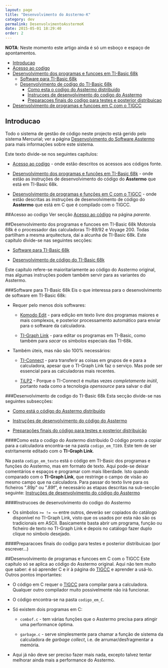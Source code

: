 ```yaml
---
layout: page
title: "Desenvolvimento do Asstermo-K"
category: dev
permalink: DesenvolvimentoAsstermoK
date: 2015-05-01 18:29:40
order: 2
---
```


**NOTA**: Neste momento este artigo ainda é só um esboço e espaço de apontamentos.

  * [Introducao](#introducao)
  * [Acesso ao codigo](#acesso-ao-codigo)
  * [Desenvolvimento dos programas e funcoes em TI-Basic 68k](#desenvolvimento-dos-programas-e-funcoes-em-ti-basic-68k)
    * [Software para TI-Basic 68k](#software-para-ti-basic-68k)
    * [Desenvolvimento de codigo do TI-Basic 68k](#desenvolvimento-de-codigo-do-ti-basic-68k)
      * [Como esta o codigo do Asstermo distribuido](#como-esta-o-codigo-do-asstermo-distribuido)
      * [Instrucoes de desenvolvimento do codigo do Asstermo](#instrucoes-de-desenvolvimento-do-codigo-do-asstermo)
      * [Preparacoes finais do codigo para testes e posterior distribuicao](#preparacoes-finais-do-codigo-para-testes-e-posterior-distribuicao)
  * [Desenvolvimento de programas e funcoes em C com o TIGCC](#desenvolvimento-de-programas-e-funcoes-em-c-com-o-tigcc)

## Introducao
Todo o sistema de gestão de código neste projecto está gerido pelo sistema Mercurial; ver a página [Desenvolvimento do Software Asstermo](/DesenvolvimentoSoftware) para mais informações sobre este sistema.

Este texto divide-se nos seguintes capítulos:

* [Acesso ao codigo](#acesso-ao-codigo) - onde estão descritos os acessos aos códigos fonte.

* [Desenvolvimento dos programas e funções em TI-Basic 68k](#desenvolvimento-dos-programas-e-funcoes-em-ti-basic-68k) - onde estão as instruções de desenvolvimento do código do **Asstermo** que está em TI-Basic 68k.

* [Desenvolvimento de programas e funções em C com o TIGCC](#desenvolvimento-de-programas-e-funcoes-em-c-com-o-tigcc) - onde estão descritas as instruções de desenvolvimento de código do **Asstermo** que está em C que é compilado com o TIGCC.


##Acesso ao codigo
Ver secção [Acesso ao código](/DesenvolvimentoSoftware#acesso-ao-codigo) na página <i>parente</i>.


##Desenvolvimento dos programas e funcoes em TI-Basic 68k
Motorola 68k é o processador das calculadoras TI-89/92 e Voyage 200. Todas partilham a mesma arquitectura, daí a alcunha de TI-Basic 68k. Este capítulo divide-se nas seguintes secções:

* [Software para TI-Basic 68k](#software-para-ti-basic-68k)

* [Desenvolvimento de código do TI-Basic 68k](#desenvolvimento-de-codigo-do-ti-basic-68k)


Este capítulo refere-se maioritariamente ao código do Asstermo original, mas algumas instruções podem também servir para as variantes do Asstermo.


###Software para TI-Basic 68k
Eis o que interessa para o desenvolvimento de software em TI-Basic 68k:

* Requer pelo menos dois softwares:

  * [Komodo Edit](http://www.activestate.com/komodo-edit) - para edição em texto livre dos programas maiores e mais complexos, e posterior processamento automático para enviar para o software da calculadora.

  * [TI-Graph Link](http://education.ti.com/calculators/downloads/US/Software/Search/Results?cp=7) - para editar os programas em TI-Basic, como também para <i>sacar</i> os símbolos especiais das TI-68k.

* Também úteis, mas não são 100% necessários:

  * [TI-Connect](http://education.ti.com/calculators/downloads/US/Software/Detail?id=183&ref=%2fcalculators%2fdownloads%2fUS%2fSoftware%2fSearch%2fResults%3fcp%3d7) - para transferir as coisas em grupos de e para a calculadora, apesar que o TI-Graph Link faz o serviço. Mas pode ser essencial para as calculadoras mais recentes.

  * [TiLP2](http://lpg.ticalc.org/prj_tilp/) - Porque o TI-Connect é muitas vezes <i>completamente inútil</i>, portanto nada como a tecnologia <i>opensource</i> para salvar o dia!



###Desenvolvimento de codigo do TI-Basic 68k
Esta secção divide-se nas seguintes subsecções:

* [Como está o código do Asstermo distribuído](#como-esta-o-codigo-do-asstermo-distribuido)

* [Instruções de desenvolvimento do código do Asstermo](#instrucoes-de-desenvolvimento-do-codigo-do-asstermo)

* [Preparações finais do código para testes e posterior distribuição](#preparacoes-finais-do-codigo-para-testes-e-posterior-distribucao)


####Como esta o codigo do Asstermo distribuido
O código pronto a copiar para a calculadora encontra-se na pasta <code>codigo_em_TI89</code>. Este tem de ser estritamente editado com o <b>TI-Graph Link</b>.

Na pasta <code>codigo_em_texto</code> está o código em TI-Basic dos programas e funções do Asstermo, mas em formato de texto. Aqui pode-se deixar comentários e espaços e programar com mais liberdade. Isto quando comparado com o <b>TI-Graph Link</b>, que restringe o campo de visão ao mesmo campo que na calculadora. Para passar do texto livre para os ficheiros ".89p" ou ".89f", é necessário as etapas descritas na sub-secção seguinte: [Instruções de desenvolvimento do código do Asstermo](#instrucoes-de-desenvolvimento-do-codigo-do-asstermo)


####Instrucoes de desenvolvimento do codigo do Asstermo

* Os símbolos <code>&gt;= != &lt;=</code> entre outros, deverão ser copiados do catálogo disponível no TI-Graph Link, visto que os usados por esta não são os tradicionais em ASCII. Basicamente basta abrir um programa, função ou ficheiro de texto no TI-Graph Link e depois no catálogo fazer duplo clique no símbolo desejado.



####Preparacoes finais do codigo para testes e posterior distribuicao
(por escrever...)


##Desenvolvimento de programas e funcoes em C com o TIGCC
Este capítulo só se aplica ao código do Asstermo original. Aqui não tem muito que saber: é só aprender C e ir à página do [TIGCC](http://tigcc.ticalc.org/) e aprender a usá-lo. Outros pontos importantes:

* O código em C requer o [TIGCC](http://tigcc.ticalc.org/) para compilar para a calculadora. Qualquer outro compilador muito possivelmente não irá funcionar.

* O código encontra-se na pasta <code>codigo_em_C</code>.

* Só existem dois programas em C:

  * <code>combof.c</code> - tem várias funções que o Asstermo precisa para atingir uma performance óptima.

  * <code>garbage.c</code> - serve simplesmente para chamar a função de sistema da calculadora de <i>garbage collect</i>, i.e. de arrumar/desfragmentar a memória.

* Aqui já não deve ser preciso fazer mais nada, excepto talvez tentar melhorar ainda mais a performance do Asstermo.

